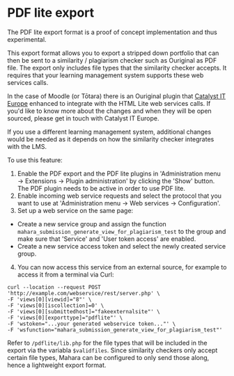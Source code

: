 # PDF lite export

The PDF lite export format is a proof of concept implementation and thus experimental.

This export format allows you to export a stripped down
portfolio that can then be sent to a similarity / plagiarism checker such as Ouriginal as PDF file. The export only includes file types that the similarity checker accepts. It requires that your learning management system supports these web services calls.

In the case of Moodle (or Tōtara) there is an Ouriginal plugin that [Catalyst IT Europe](https://www.catalyst-eu.net) enhanced to integrate with the HTML Lite web services calls. If you'd like to know more about the changes and when they will be open sourced, please get in touch with Catalyst IT Europe.

If you use a different learning management system, additional changes would be needed as it depends on how the similarity checker integrates with the LMS.

To use this feature:

1. Enable the PDF export and the PDF lite plugins in 'Administration menu → Extensions → Plugin administration' by clicking the 'Show' button. The PDF plugin needs to be active in order to use PDF lite.
2. Enable incoming web service requests and select the protocol that you want to use at 'Administration menu →  Web services → Configuration'.
3. Set up a web service on the same page:
  * Create a new service group and assign the function `mahara_submission_generate_view_for_plagiarism_test` to the group and make sure that 'Service' and 'User token access' are enabled.
  * Create a new service access token and select the newly created service group.
4. You can now access this service from an external source, for example to access it from a terminal via Curl:

```
curl --location --request POST 'http://example.com/webservice/rest/server.php' \
-F 'views[0][viewid]="8"' \
-F 'views[0][iscollection]=0' \
-F 'views[0][submittedhost]="fakeexternalsite"' \
-F 'views[0][exporttype]="pdflite"' \
-F 'wstoken="...your generated webservice token..."' \
-F 'wsfunction="mahara_submission_generate_view_for_plagiarism_test"'
```

Refer to `/pdflite/lib.php` for the file types that will be included in the export via the variabla `$validfiles`. Since similarity checkers only accept certain file types, Mahara can be configured to only send those along, hence a lightweight export format.
